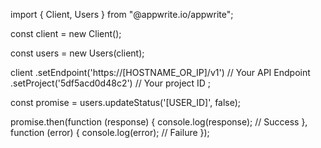 import { Client, Users } from "@appwrite.io/appwrite";

const client = new Client();

const users = new Users(client);

client
    .setEndpoint('https://[HOSTNAME_OR_IP]/v1') // Your API Endpoint
    .setProject('5df5acd0d48c2') // Your project ID
;

const promise = users.updateStatus('[USER_ID]', false);

promise.then(function (response) {
    console.log(response); // Success
}, function (error) {
    console.log(error); // Failure
});